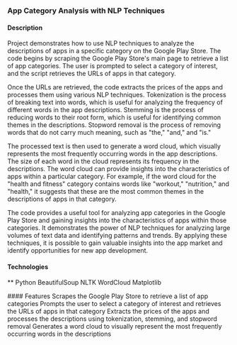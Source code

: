 ### App Category Analysis with NLP Techniques

#### Description
Project demonstrates how to use NLP techniques to analyze the descriptions of apps in a specific category on the Google Play Store. The code begins by scraping the Google Play Store's main page to retrieve a list of app categories. The user is prompted to select a category of interest, and the script retrieves the URLs of apps in that category.

Once the URLs are retrieved, the code extracts the prices of the apps and processes them using various NLP techniques. Tokenization is the process of breaking text into words, which is useful for analyzing the frequency of different words in the app descriptions. Stemming is the process of reducing words to their root form, which is useful for identifying common themes in the descriptions. Stopword removal is the process of removing words that do not carry much meaning, such as "the," "and," and "is."

The processed text is then used to generate a word cloud, which visually represents the most frequently occurring words in the app descriptions. The size of each word in the cloud represents its frequency in the descriptions. The word cloud can provide insights into the characteristics of apps within a particular category. For example, if the word cloud for the "health and fitness" category contains words like "workout," "nutrition," and "health," it suggests that these are the most common themes in the descriptions of apps in that category.

The code provides a useful tool for analyzing app categories in the Google Play Store and gaining insights into the characteristics of apps within those categories. It demonstrates the power of NLP techniques for analyzing large volumes of text data and identifying patterns and trends. By applying these techniques, it is possible to gain valuable insights into the app market and identify opportunities for new app development.

#### Technologies
** Python
BeautifulSoup
NLTK
WordCloud
Matplotlib

#### Features
Scrapes the Google Play Store to retrieve a list of app categories
Prompts the user to select a category of interest and retrieves the URLs of apps in that category
Extracts the prices of the apps and processes the descriptions using tokenization, stemming, and stopword removal
Generates a word cloud to visually represent the most frequently occurring words in the descriptions
